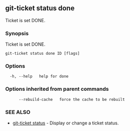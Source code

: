 ## git-ticket status done

Ticket is set DONE.

### Synopsis

Ticket is set DONE.

```
git-ticket status done ID [flags]
```

### Options

```
  -h, --help   help for done
```

### Options inherited from parent commands

```
      --rebuild-cache   force the cache to be rebuilt
```

### SEE ALSO

* [git-ticket status](git-ticket_status.md)	 - Display or change a ticket status.


